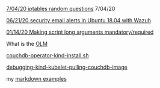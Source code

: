 

[7/04/20 iptables random questions](/linux/iptables.md) 7/04/20

[06/21/20 security email alerts in Ubuntu 18.04 with Wazuh](/wazuh/email-alerts-basics.md)

[01/14/20 Making script long arguments mandatory/required](https://github.com/rrhg/rrhg.github.io/blob/master/helper-scripts/required-script-long-args-getopt.sh)

What is the [OLM](https://rrhg.github.io/olm)

[couchdb-operator-kind-install.sh](https://github.com/rrhg/rrhg.github.io/blob/master/couchdb-operator-kind-install.sh)

[debugging-kind-kubelet-pulling-couchdb-image](debugging-kind-kubelet-pulling-couchdb-image)

my [markdown examples](z-markdown-examples)
